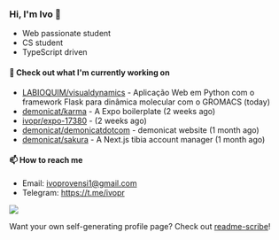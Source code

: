 ### Hi, I'm Ivo 👋

* Web passionate student
* CS student
* TypeScript driven

#### 👷 Check out what I'm currently working on

- [LABIOQUIM/visualdynamics](https://github.com/LABIOQUIM/visualdynamics) - Aplicação Web em Python com o framework Flask para dinâmica molecular com o GROMACS (today)
- [demonicat/karma](https://github.com/demonicat/karma) - A Expo boilerplate (2 weeks ago)
- [ivopr/expo-17380](https://github.com/ivopr/expo-17380) -  (2 weeks ago)
- [demonicat/demonicatdotcom](https://github.com/demonicat/demonicatdotcom) - demonicat website (1 month ago)
- [demonicat/sakura](https://github.com/demonicat/sakura) - A Next.js tibia account manager (1 month ago)

#### 📫 How to reach me

- Email: [ivoprovensi1@gmail.com](mailto://ivoprovensi1@gmail.com)
- Telegram: https://t.me/ivopr

![](https://github-readme-stats.vercel.app/api/top-langs/?username=ivopr&layout=compact&theme=react)

Want your own self-generating profile page? Check out [readme-scribe](https://github.com/muesli/readme-scribe)!
